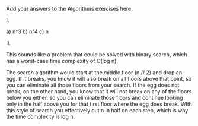 Add your answers to the Algorithms exercises here.

I.

a) n^3
b) n^4
c) n

II.

This sounds like a problem that could be solved with binary search, which has a worst-case time complexity of O(log n).

The search algorithm would start at the middle floor (n // 2) and drop an egg. If it breaks, you know it will also break on all floors above that point, so you can eliminate all those floors from your search. If the egg does not break, on the other hand, you know that it will not break on any of the floors below you either, so you can eliminate those floors and continue looking only in the half above you for that first floor where the egg does break. WIth this style of search you effectively cut n in half on each step, which is why the time complexity is log n.